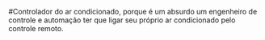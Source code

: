 #Controlador do ar condicionado, porque é um absurdo um engenheiro de controle e automação ter que ligar seu próprio ar condicionado pelo controle remoto.
